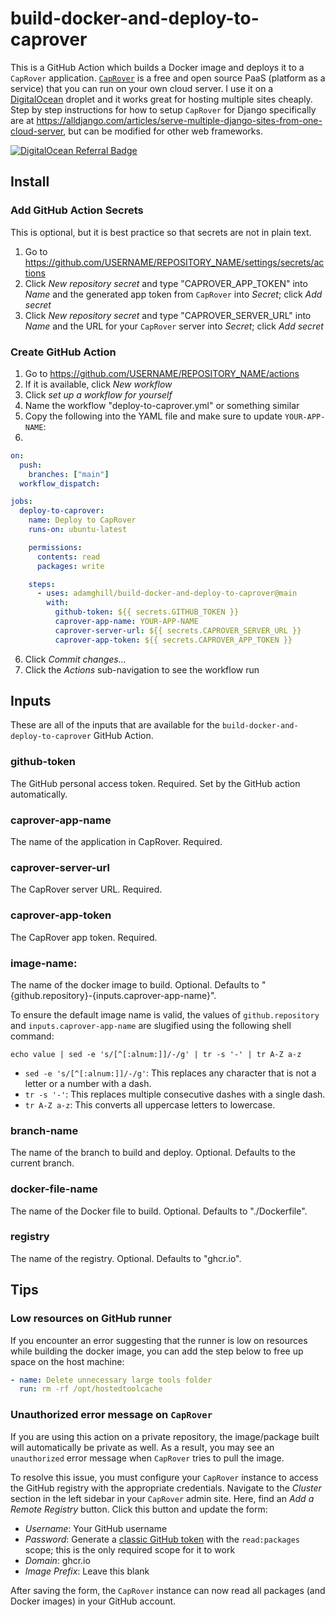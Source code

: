 # build-docker-and-deploy-to-caprover

This is a GitHub Action which builds a Docker image and deploys it to a `CapRover` application. [`CapRover`](https://caprover.com/) is a free and open source PaaS (platform as a service) that you can run on your own cloud server. I use it on a [DigitalOcean](https://m.do.co/c/617d629f56c0) droplet and it works great for hosting multiple sites cheaply. Step by step instructions for how to setup `CapRover` for Django specifically are at https://alldjango.com/articles/serve-multiple-django-sites-from-one-cloud-server, but can be modified for other web frameworks.

[![DigitalOcean Referral Badge](https://web-platforms.sfo2.digitaloceanspaces.com/WWW/Badge%203.svg)](https://www.digitalocean.com/?refcode=617d629f56c0&utm_campaign=Referral_Invite&utm_medium=Referral_Program&utm_source=badge)

## Install

### Add GitHub Action Secrets

This is optional, but it is best practice so that secrets are not in plain text.

1. Go to https://github.com/USERNAME/REPOSITORY_NAME/settings/secrets/actions
2. Click *New repository secret* and type "CAPROVER_APP_TOKEN" into *Name* and the generated app token from `CapRover` into *Secret*; click *Add secret*
3. Click *New repository secret* and type "CAPROVER_SERVER_URL" into *Name* and the URL for your `CapRover` server into *Secret*; click *Add secret*

### Create GitHub Action

1. Go to https://github.com/USERNAME/REPOSITORY_NAME/actions
2. If it is available, click *New workflow*
3. Click *set up a workflow for yourself*
4. Name the workflow "deploy-to-caprover.yml" or something similar
5. Copy the following into the YAML file and make sure to update `YOUR-APP-NAME`:
6. 
```yaml
on:
  push:
    branches: ["main"]
  workflow_dispatch:

jobs:
  deploy-to-caprover:
    name: Deploy to CapRover
    runs-on: ubuntu-latest

    permissions:
      contents: read
      packages: write

    steps:
      - uses: adamghill/build-docker-and-deploy-to-caprover@main
        with:
          github-token: ${{ secrets.GITHUB_TOKEN }}
          caprover-app-name: YOUR-APP-NAME
          caprover-server-url: ${{ secrets.CAPROVER_SERVER_URL }}
          caprover-app-token: ${{ secrets.CAPROVER_APP_TOKEN }}
```
6. Click *Commit changes...*
7. Click the *Actions* sub-navigation to see the workflow run

## Inputs

These are all of the inputs that are available for the `build-docker-and-deploy-to-caprover` GitHub Action.

### github-token

The GitHub personal access token. Required. Set by the GitHub action automatically.

### caprover-app-name

The name of the application in CapRover. Required.

### caprover-server-url

The CapRover server URL. Required.

### caprover-app-token

The CapRover app token. Required.

### image-name:

The name of the docker image to build. Optional. Defaults to "{github.repository}-{inputs.caprover-app-name}".

To ensure the default image name is valid, the values of `github.repository` and `inputs.caprover-app-name` are slugified using the following shell command:

```shell
echo value | sed -e 's/[^[:alnum:]]/-/g' | tr -s '-' | tr A-Z a-z
```

- `sed -e 's/[^[:alnum:]]/-/g'`: This replaces any character that is not a letter or a number with a dash.
- `tr -s '-'`: This replaces multiple consecutive dashes with a single dash.
- `tr A-Z a-z`: This converts all uppercase letters to lowercase.

### branch-name

The name of the branch to build and deploy. Optional. Defaults to the current branch.

### docker-file-name

The name of the Docker file to build. Optional. Defaults to "./Dockerfile".

### registry

The name of the registry. Optional. Defaults to "ghcr.io".

## Tips

### Low resources on GitHub runner

If you encounter an error suggesting that the runner is low on resources while building the docker image, you can add the step below to free up space on the host machine:

```yaml
- name: Delete unnecessary large tools folder
  run: rm -rf /opt/hostedtoolcache
```

### Unauthorized error message on `CapRover`

If you are using this action on a private repository, the image/package built will automatically be private as well. As a result, you may see an `unauthorized` error message when `CapRover` tries to pull the image.

To resolve this issue, you must configure your `CapRover` instance to access the GitHub registry with the appropriate credentials. Navigate to the *Cluster* section in the left sidebar in your `CapRover` admin site. Here, find an *Add a Remote Registry* button. Click this button and update the form:

- *Username*: Your GitHub username
- *Password*: Generate a [classic GitHub token](https://github.com/settings/tokens/new) with the `read:packages` scope; this is the only required scope for it to work
- *Domain*: ghcr.io
- *Image Prefix*: Leave this blank

After saving the form, the `CapRover` instance can now read all packages (and Docker images) in your GitHub account.
